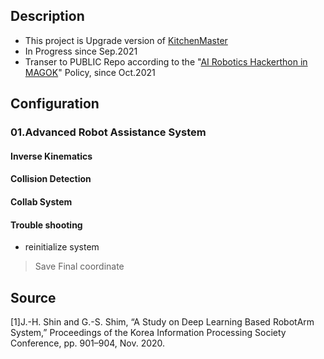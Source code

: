 ## Description
- This project is Upgrade version of [KitchenMaster](https://github.com/MinTpie30/KitchenMaster)
- In Progress since Sep.2021
- Transer to PUBLIC Repo according to the "[AI Robotics Hackerthon in MAGOK](https://m-hackathon.tistory.com/)" Policy, since Oct.2021

## Configuration
### 01.Advanced Robot Assistance System
#### Inverse Kinematics 
#### Collision Detection
#### Collab System
#### Trouble shooting 
- reinitialize system
> Save Final coordinate

## Source 
[1]J.-H. Shin and G.-S. Shim, “A Study on Deep Learning Based RobotArm System,” Proceedings of the Korea Information Processing Society Conference, pp. 901–904, Nov. 2020.
